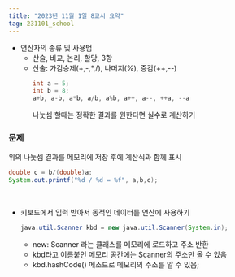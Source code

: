 ```yaml
---
title: "2023년 11월 1일 8교시 요약"
tag: 231101_school
---
```


- 연산자의 종류 및 사용법
  - 산술, 비교, 논리, 할당, 3항
  - 산술: 가감승제(+,-,*,/), 나머지(%), 증감(++,--)
    ```java
    int a = 5;
    int b = 8;
    a+b, a-b, a*b, a/b, a%b, a++, a--, ++a, --a
    ```
    나눗셈 할때는 정확한 결과를 원한다면 실수로 계산하기
    

### 문제
위의 나눗셈 결과를 메모리에 저장 후에 계산식과 함께 표시

```java
double c = b/(double)a;
System.out.printf("%d / %d = %f", a,b,c);
```
<br>

- 키보드에서 입력 받아서 동적인 데이터를 연산에 사용하기
  ```java
  java.util.Scanner kbd = new java.util.Scanner(System.in);
  ```
  - new: Scanner 라는 클래스를 메모리에 로드하고 주소 반환
  - kbd라고 이름붙인 메모리 공간에는 Scanner의 주소만 올 수 있음
  - kbd.hashCode() 메소드로 메모리의 주소를 알 수 있음;